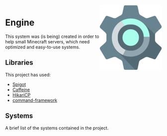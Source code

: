 <img src="./images/engine.png" min-width="200px" max-width="200px" width="200px" align="right" alt="engine-img">

# Engine
This system was (is being) created in order to help small Minecraft servers, which need optimized and easy-to-use systems.

## Libraries
This project has used:
- [Spigot](http://spigotmc.org/)
- [Caffeine](https://github.com/ben-manes/caffeine)
- [HikariCP](https://github.com/brettwooldridge/HikariCP)
- [command-framework](https://github.com/SaiintBrisson/command-framework)

## Systems
A brief list of the systems contained in the project.
